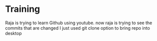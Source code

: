 # Training

Raja is trying to learn Github using youtube.
now raja is trying to see the commits that are changed
I just used git clone option to bring repo into desktop